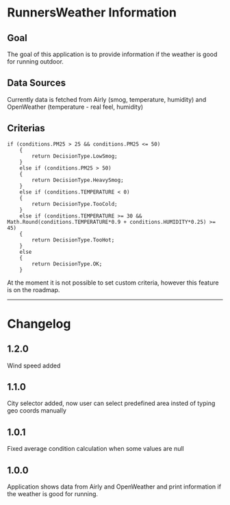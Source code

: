 # RunnersWeather Information

## Goal
The goal of this application is to provide information if the weather is good for running outdoor.

## Data Sources
Currently data is fetched from Airly (smog, temperature, humidity) and OpenWeather (temperature - real feel, humidity)

## Criterias
```
if (conditions.PM25 > 25 && conditions.PM25 <= 50)
    {
        return DecisionType.LowSmog;
    }
    else if (conditions.PM25 > 50)
    {
        return DecisionType.HeavySmog;
    }
    else if (conditions.TEMPERATURE < 0)
    {
        return DecisionType.TooCold;
    }
    else if (conditions.TEMPERATURE >= 30 && Math.Round(conditions.TEMPERATURE*0.9 + conditions.HUMIDITY*0.25) >= 45)
    {
        return DecisionType.TooHot;
    }
    else
    {
        return DecisionType.OK;
    }
```

At the moment it is not possible to set custom criteria, however this feature is on the roadmap.

****

# Changelog
## 1.2.0
Wind speed added
## 1.1.0
City selector added, now user can select predefined area insted of typing geo coords manually 
## 1.0.1
Fixed average condition calculation when some values are null
## 1.0.0 
Application shows data from Airly and OpenWeather and print information if the weather is good for running.